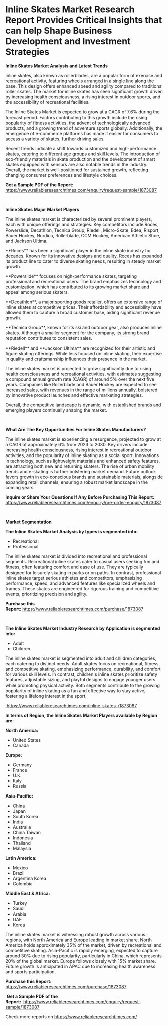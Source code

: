 <p><h1>Inline Skates Market Research Report Provides Critical Insights that can help Shape Business Development and Investment Strategies</h1></p><p><strong>Inline Skates Market Analysis and Latest Trends</strong></p>
<p><p>Inline skates, also known as rollerblades, are a popular form of exercise and recreational activity, featuring wheels arranged in a single line along the base. This design offers enhanced speed and agility compared to traditional roller skates. The market for inline skates has seen significant growth driven by increasing health consciousness, a rising interest in outdoor sports, and the accessibility of recreational facilities.</p><p>The Inline Skates Market is expected to grow at a CAGR of 7.6% during the forecast period. Factors contributing to this growth include the rising popularity of fitness activities, the advent of technologically advanced products, and a growing trend of adventure sports globally. Additionally, the emergence of e-commerce platforms has made it easier for consumers to access a variety of skates, further driving sales.</p><p>Recent trends indicate a shift towards customized and high-performance skates, catering to different age groups and skill levels. The introduction of eco-friendly materials in skate production and the development of smart skates equipped with sensors are also notable trends in the industry. Overall, the market is well-positioned for sustained growth, reflecting changing consumer preferences and lifestyle choices.</p></p>
<p><strong>Get a Sample PDF of the Report:&nbsp;</strong> <a href="https://www.reliableresearchtimes.com/enquiry/request-sample/1873087?utm_campaign=2035&utm_medium=2&utm_source=Github&utm_content=ia&utm_term=16022025&utm_id=inline-skates">https://www.reliableresearchtimes.com/enquiry/request-sample/1873087</a></p>
<p>&nbsp;</p>
<p><strong>Inline Skates Major Market Players</strong></p>
<p><p>The inline skates market is characterized by several prominent players, each with unique offerings and strategies. Key competitors include Roces, Powerslide, Decathlon, Tecnica Group, Riedell, Micro-Skate, Edea, Risport, Bauer Hockey, Nordica, Rollerblade, CCM Hockey, American Athletic Shoe, and Jackson Ultima.</p><p>**Roces** has been a significant player in the inline skate industry for decades. Known for its innovative designs and quality, Roces has expanded its product line to cater to diverse skating needs, resulting in steady market growth. </p><p>**Powerslide** focuses on high-performance skates, targeting professional and recreational users. The brand emphasizes technology and customization, which has contributed to its growing market share and appeal among serious skaters.</p><p>**Decathlon**, a major sporting goods retailer, offers an extensive range of inline skates at competitive prices. Their affordability and accessibility have allowed them to capture a broad customer base, aiding significant revenue growth. </p><p>**Tecnica Group**, known for its ski and outdoor gear, also produces inline skates. Although a smaller segment for the company, its strong brand reputation contributes to consistent sales.</p><p>**Riedell** and **Jackson Ultima** are recognized for their artistic and figure skating offerings. While less focused on inline skating, their expertise in quality and craftsmanship influences their presence in the market.</p><p>The inline skates market is projected to grow significantly due to rising health consciousness and recreational activities, with estimates suggesting a compound annual growth rate (CAGR) of around 5% over the next five years. Companies like Rollerblade and Bauer Hockey are expected to see increased sales, with revenues in the range of millions annually, bolstered by innovative product launches and effective marketing strategies. </p><p>Overall, the competitive landscape is dynamic, with established brands and emerging players continually shaping the market.</p></p>
<p>&nbsp;</p>
<p><strong>What Are The Key Opportunities For Inline Skates Manufacturers?</strong></p>
<p><p>The inline skates market is experiencing a resurgence, projected to grow at a CAGR of approximately 6% from 2023 to 2030. Key drivers include increasing health consciousness, rising interest in recreational outdoor activities, and the popularity of inline skating as a social sport. Innovations in technology, such as lightweight materials and enhanced safety features, are attracting both new and returning skaters. The rise of urban mobility trends and e-skating is further bolstering market demand. Future outlook favors growth in eco-conscious brands and sustainable materials, alongside expanding retail channels, ensuring a robust market landscape in the coming years.</p></p>
<p><strong>Inquire or Share Your Questions If Any Before Purchasing This Report:</strong> <a href="https://www.reliableresearchtimes.com/enquiry/pre-order-enquiry/1873087?utm_campaign=2035&utm_medium=2&utm_source=Github&utm_content=ia&utm_term=16022025&utm_id=inline-skates">https://www.reliableresearchtimes.com/enquiry/pre-order-enquiry/1873087</a></p>
<p>&nbsp;</p>
<p><strong>Market Segmentation</strong></p>
<p><strong>The Inline Skates Market Analysis by types is segmented into:</strong></p>
<p><ul><li>Recreational</li><li>Professional</li></ul></p>
<p><p>The inline skates market is divided into recreational and professional segments. Recreational inline skates cater to casual users seeking fun and fitness, often featuring comfort and ease of use. They are typically designed for leisurely skating in parks or on paths. In contrast, professional inline skates target serious athletes and competitors, emphasizing performance, speed, and advanced features like specialized wheels and frames. These skates are engineered for rigorous training and competitive events, prioritizing precision and agility.</p></p>
<p><strong>Purchase this Report:&nbsp;</strong><a href="https://www.reliableresearchtimes.com/purchase/1873087?utm_campaign=2035&utm_medium=2&utm_source=Github&utm_content=ia&utm_term=16022025&utm_id=inline-skates">https://www.reliableresearchtimes.com/purchase/1873087</a></p>
<p>&nbsp;</p>
<p><strong>The Inline Skates Market Industry Research by Application is segmented into:</strong></p>
<p><ul><li>Adult</li><li>Children</li></ul></p>
<p><p>The inline skates market is segmented into adult and children categories, each catering to distinct needs. Adult skates focus on recreational, fitness, and competitive skating, emphasizing performance, durability, and comfort for various skill levels. In contrast, children's inline skates prioritize safety features, adjustable sizing, and playful designs to engage younger users while promoting physical activity. Both segments contribute to the growing popularity of inline skating as a fun and effective way to stay active, fostering a lifelong interest in the sport.</p></p>
<p><a href="https://www.reliableresearchtimes.com/inline-skates-r1873087?utm_campaign=2035&utm_medium=2&utm_source=Github&utm_content=ia&utm_term=16022025&utm_id=inline-skates">&nbsp;https://www.reliableresearchtimes.com/inline-skates-r1873087</a></p>
<p><strong>In terms of Region, the Inline Skates Market Players available by Region are:</strong></p>
<p>
    <p> <strong> North America: </strong>
        <ul>
            <li>United States</li>
            <li>Canada</li>
        </ul>
        </p> 
    <p> <strong> Europe: </strong>
        <ul>
            <li>Germany</li>
            <li>France</li>
            <li>U.K.</li>
            <li>Italy</li>
            <li>Russia</li>
        </ul>
        </p> 
    <p> <strong> Asia-Pacific: </strong>
        <ul>
            <li>China</li>
            <li>Japan</li>
            <li>South Korea</li>
            <li>India</li>
            <li>Australia</li>
            <li>China Taiwan</li>
            <li>Indonesia</li>
            <li>Thailand</li>
            <li>Malaysia</li>
        </ul>
        </p> 
    <p> <strong> Latin America: </strong>
        <ul>
            <li>Mexico</li>
            <li>Brazil</li>
            <li>Argentina Korea</li>
            <li>Colombia</li>
        </ul>
        </p> 
    <p> <strong> Middle East & Africa: </strong>
        <ul>
            <li>Turkey</li>
            <li>Saudi</li>
            <li>Arabia</li>
            <li>UAE</li>
            <li>Korea</li>
        </ul>
    </p>
    </p>
<p><p>The inline skates market is witnessing robust growth across various regions, with North America and Europe leading in market share. North America holds approximately 35% of the market, driven by recreational and competitive skating. Asia-Pacific is rapidly emerging, expected to capture around 30% due to rising popularity, particularly in China, which represents 20% of the global market. Europe follows closely with 15% market share. Future growth is anticipated in APAC due to increasing health awareness and sports participation.</p></p>
<p><strong>Purchase this Report: </strong><a href="https://www.reliableresearchtimes.com/purchase/1873087?utm_campaign=2035&utm_medium=2&utm_source=Github&utm_content=ia&utm_term=16022025&utm_id=inline-skates">https://www.reliableresearchtimes.com/purchase/1873087</a></p>
<p>&nbsp;<strong>Get a Sample PDF of the Report:&nbsp;&nbsp;</strong><a href="https://www.reliableresearchtimes.com/enquiry/request-sample/1873087?utm_campaign=2035&utm_medium=2&utm_source=Github&utm_content=ia&utm_term=16022025&utm_id=inline-skates">https://www.reliableresearchtimes.com/enquiry/request-sample/1873087</a></p>
<p><strong></strong></p>
<p>Check more reports on <a href="https://www.reliableresearchtimes.com/?utm_campaign=2035&utm_medium=2&utm_source=Github&utm_content=ia&utm_term=16022025&utm_id=inline-skates">https://www.reliableresearchtimes.com/</a></p>